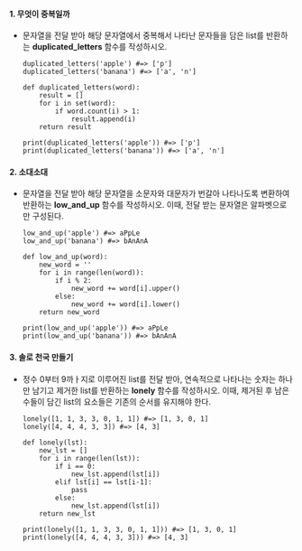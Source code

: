 #### 1. 무엇이 중복일까

- 문자열을 전달 받아 해당 문자열에서 중복해서 나타난 문자들을 담은 list를 반환하는 **duplicated_letters** 함수를 작성하시오.

  ```
  duplicated_letters('apple') #=> ['p']
  duplicated_letters('banana') #=> ['a', 'n']
  ```

  ```
  def duplicated_letters(word):
      result = []
      for i in set(word):
          if word.count(i) > 1:
              result.append(i)
      return result
  
  print(duplicated_letters('apple')) #=> ['p']
  print(duplicated_letters('banana')) #=> ['a', 'n']
  ```

  

#### 2. 소대소대

- 문자열을 전달 받아 해당 문자열을 소문자와 대문자가 번갈아 나타나도록 변환하여 반환하는 **low_and_up** 함수를 작성하시오. 이때, 전달 받는 문자열은 알파벳으로만 구성된다.

  ```
  low_and_up('apple') #=> aPpLe
  low_and_up('banana') #=> bAnAnA
  ```

  ```
  def low_and_up(word):
      new_word = ''
      for i in range(len(word)):
          if i % 2:
              new_word += word[i].upper()
          else:
              new_word += word[i].lower()
      return new_word
  
  print(low_and_up('apple')) #=> aPpLe
  print(low_and_up('banana')) #=> bAnAnA
  ```
  
  

#### 3. 솔로 천국 만들기

- 정수 0부터 9까ㅏ지로 이루어진 list를 전달 받아, 연속적으로 나타나는 숫자는 하나만 남기고 제거한 list를 반환하는 **lonely** 함수를 작성하시오. 이때, 제거된 후 남은 수들이 담긴 list의 요소들은 기존의 순서를 유지해야 한다.

  ```
  lonely([1, 1, 3, 3, 0, 1, 1]) #=> [1, 3, 0, 1]
  lonely([4, 4, 4, 3, 3]) #=> [4, 3]
  ```

  ```
  def lonely(lst):
      new_lst = []
      for i in range(len(lst)):
          if i == 0:
              new_lst.append(lst[i])
          elif lst[i] == lst[i-1]:
              pass
          else:
              new_lst.append(lst[i])
      return new_lst
  
  print(lonely([1, 1, 3, 3, 0, 1, 1])) #=> [1, 3, 0, 1]
  print(lonely([4, 4, 4, 3, 3])) #=> [4, 3]
  ```

  
